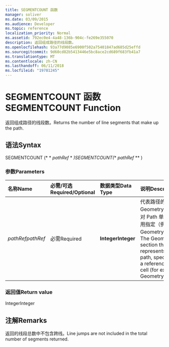 ```yaml
---
title: SEGMENTCOUNT 函数
manager: soliver
ms.date: 03/09/2015
ms.audience: Developer
ms.topic: reference
localization_priority: Normal
ms.assetid: 792ec0e4-4a48-136b-904c-fe269e355070
description: 返回组成路径的线段数。
ms.openlocfilehash: 93a77d9085e6900f502a75401847ad685d25effd
ms.sourcegitcommit: 9d60cd82b5413446e5bc8ace2cd689f683fb41a7
ms.translationtype: MT
ms.contentlocale: zh-CN
ms.lasthandoff: 06/11/2018
ms.locfileid: "19781245"
---
```

# <a name="segmentcount-function"></a><span data-ttu-id="487de-103">SEGMENTCOUNT 函数</span><span class="sxs-lookup"><span data-stu-id="487de-103">SEGMENTCOUNT Function</span></span>

<span data-ttu-id="487de-104">返回组成路径的线段数。</span><span class="sxs-lookup"><span data-stu-id="487de-104">Returns the number of line segments that make up the path.</span></span>
  
## <a name="syntax"></a><span data-ttu-id="487de-105">语法</span><span class="sxs-lookup"><span data-stu-id="487de-105">Syntax</span></span>

<span data-ttu-id="487de-106">SEGMENTCOUNT (* * *pathRef* * *)</span><span class="sxs-lookup"><span data-stu-id="487de-106">SEGMENTCOUNT(** *pathRef* ** )</span></span> 
  
### <a name="parameters"></a><span data-ttu-id="487de-107">参数</span><span class="sxs-lookup"><span data-stu-id="487de-107">Parameters</span></span>

|<span data-ttu-id="487de-108">**名称**</span><span class="sxs-lookup"><span data-stu-id="487de-108">**Name**</span></span>|<span data-ttu-id="487de-109">**必需/可选**</span><span class="sxs-lookup"><span data-stu-id="487de-109">**Required/Optional**</span></span>|<span data-ttu-id="487de-110">**数据类型**</span><span class="sxs-lookup"><span data-stu-id="487de-110">**Data Type**</span></span>|<span data-ttu-id="487de-111">**说明**</span><span class="sxs-lookup"><span data-stu-id="487de-111">**Description**</span></span>|
|:-----|:-----|:-----|:-----|
| <span data-ttu-id="487de-112">_pathRef_</span><span class="sxs-lookup"><span data-stu-id="487de-112">_pathRef_</span></span> <br/> |<span data-ttu-id="487de-113">必需</span><span class="sxs-lookup"><span data-stu-id="487de-113">Required</span></span>  <br/> |<span data-ttu-id="487de-114">**Integer**</span><span class="sxs-lookup"><span data-stu-id="487de-114">**Integer**</span></span> <br/> |<span data-ttu-id="487de-115">代表路径的 Geometry 节，通过对 Path 单元格的引用指定（例如 Geometry1.Path）。</span><span class="sxs-lookup"><span data-stu-id="487de-115">The Geometry section that represents the path, specified by a reference to Path cell (for example, Geometry1.Path).</span></span>  <br/> |
   
### <a name="return-value"></a><span data-ttu-id="487de-116">返回值</span><span class="sxs-lookup"><span data-stu-id="487de-116">Return value</span></span>

<span data-ttu-id="487de-117">Integer</span><span class="sxs-lookup"><span data-stu-id="487de-117">Integer</span></span>
  
## <a name="remarks"></a><span data-ttu-id="487de-118">注解</span><span class="sxs-lookup"><span data-stu-id="487de-118">Remarks</span></span>

<span data-ttu-id="487de-119">返回的线段总数中不包含跨线。</span><span class="sxs-lookup"><span data-stu-id="487de-119">Line jumps are not included in the total number of segments returned.</span></span>
  

